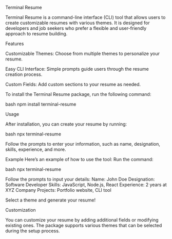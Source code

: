 Terminal Resume

Terminal Resume is a command-line interface (CLI) tool that allows users to create customizable resumes with various themes. It is designed for developers and job seekers who prefer a flexible and user-friendly approach to resume building.

Features

Customizable Themes: Choose from multiple themes to personalize your resume.

Easy CLI Interface: Simple prompts guide users through the resume creation process.

Custom Fields: Add custom sections to your resume as needed.

To install the Terminal Resume package, run the following command:

bash
npm install terminal-resume

Usage

After installation, you can create your resume by running:

bash
npx terminal-resume

Follow the prompts to enter your information, such as name, designation, skills, experience, and more.

Example
Here’s an example of how to use the tool:
Run the command:

bash
npx terminal-resume

Follow the prompts to input your details:
Name: John Doe
Designation: Software Developer
Skills: JavaScript, Node.js, React
Experience: 2 years at XYZ Company
Projects: Portfolio website, CLI tool

Select a theme and generate your resume!

Customization

You can customize your resume by adding additional fields or modifying existing ones. The package supports various themes that can be selected during the setup process.